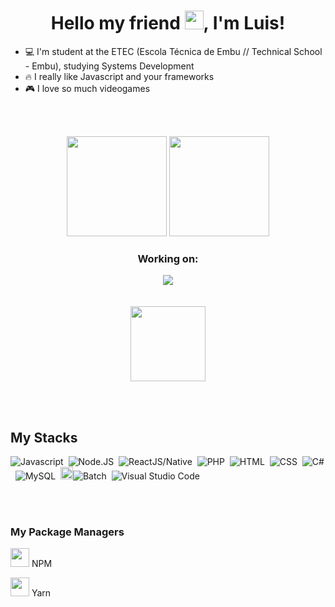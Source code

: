 <h1 align="center"> Hello my friend <img src="https://raw.githubusercontent.com/kaueMarques/kaueMarques/master/hi.gif" width="30px">, I'm Luis!</h1>

- 💻 I'm student at the ETEC (Escola Técnica de Embu // Technical School - Embu), studying Systems Development
- 🔥 I really like Javascript and your frameworks
- 🎮 I love so much videogames

<br><br>

<div>
  <div align="center">
    <img height="160em" src="https://github-readme-stats.vercel.app/api?username=LuisFernandoPBPereira&show_icons=true&theme=chartreuse-dark" style="max-width:100%;"> <img height="160em" src="https://github-readme-stats.vercel.app/api/top-langs/?username=LuisFernandoPBPereira&layout=compact&theme=chartreuse-dark" style="max-width:100%;">
    <h3>Working on:</h3>
    <img src="https://github-readme-stats.vercel.app/api/pin/?username=LuisFernandoPBPereira&layout=compact&theme=chartreuse-dark&repo=Buscafe"
    <br><br><br><br>
       <img align="center" src="https://c.tenor.com/ueusBEmmXfQAAAAC/xbox-gaming.gif" width="120px" heigth="120px" >
</div>

<br><br>

<h2> My Stacks </h2>

![Javascript](https://img.shields.io/badge/-Javascript-05122A?style=flat&logo=javascript)&nbsp;
![Node.JS](https://img.shields.io/badge/-Node.JS-05122A?style=flat&logo=node.js)&nbsp;
![ReactJS/Native](https://img.shields.io/badge/-React-05122A?style=flat&logo=react)&nbsp;
![PHP](https://img.shields.io/badge/-PHP-05122A?style=flat&logo=php)&nbsp;
![HTML](https://img.shields.io/badge/-HTML-05122A?style=flat&logo=html5)&nbsp;
![CSS](https://img.shields.io/badge/-CSS-05122A?style=flat&logo=css3)&nbsp;
![C#](https://img.shields.io/badge/-CSharp-05122A?style=flat&logo=c#)&nbsp;
![MySQL](https://img.shields.io/badge/-MySQL-05122A?style=flat&logo=mysql)&nbsp;
<img width="20px" src="https://user-images.githubusercontent.com/86135150/156274074-58fc63ae-5563-4999-9f1f-0e1437888dbd.png">![Batch](https://img.shields.io/badge/-Batchfile-05122A)&nbsp;
![Visual Studio Code](https://img.shields.io/badge/-Visual%20Studio%20Code-05122A?style=flat&logo=visualstudiocode&logoColor=007ACC)&nbsp;

<br><br>

<h3>My Package Managers</h3>

<img src="https://github.com/get-icon/geticon/raw/master/icons/npm.svg" width="30px" heigth="30px"> NPM

<img src="https://github.com/get-icon/geticon/raw/master/icons/yarn.svg" width="30px" heigth="30px"> Yarn



<!---
--->
